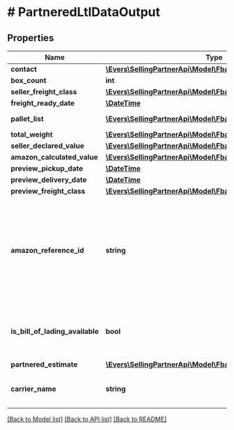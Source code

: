 # # PartneredLtlDataOutput

## Properties

Name | Type | Description | Notes
------------ | ------------- | ------------- | -------------
**contact** | [**\Evers\SellingPartnerApi\Model\FbaInbound\Contact**](Contact.md) |  |
**box_count** | **int** |  |
**seller_freight_class** | [**\Evers\SellingPartnerApi\Model\FbaInbound\SellerFreightClass**](SellerFreightClass.md) |  | [optional]
**freight_ready_date** | [**\DateTime**](\DateTime.md) |  |
**pallet_list** | [**\Evers\SellingPartnerApi\Model\FbaInbound\Pallet[]**](Pallet.md) | A list of pallet information. |
**total_weight** | [**\Evers\SellingPartnerApi\Model\FbaInbound\Weight**](Weight.md) |  |
**seller_declared_value** | [**\Evers\SellingPartnerApi\Model\FbaInbound\Amount**](Amount.md) |  | [optional]
**amazon_calculated_value** | [**\Evers\SellingPartnerApi\Model\FbaInbound\Amount**](Amount.md) |  | [optional]
**preview_pickup_date** | [**\DateTime**](\DateTime.md) |  |
**preview_delivery_date** | [**\DateTime**](\DateTime.md) |  |
**preview_freight_class** | [**\Evers\SellingPartnerApi\Model\FbaInbound\SellerFreightClass**](SellerFreightClass.md) |  |
**amazon_reference_id** | **string** | A unique identifier created by Amazon that identifies this Amazon-partnered, Less Than Truckload/Full Truckload (LTL/FTL) shipment. |
**is_bill_of_lading_available** | **bool** | Indicates whether the bill of lading for the shipment is available. |
**partnered_estimate** | [**\Evers\SellingPartnerApi\Model\FbaInbound\PartneredEstimate**](PartneredEstimate.md) |  | [optional]
**carrier_name** | **string** | The carrier for the inbound shipment. |

[[Back to Model list]](../../README.md#models) [[Back to API list]](../../README.md#endpoints) [[Back to README]](../../README.md)
